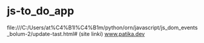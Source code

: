 # js-to_do_app

file:///C:/Users/at%C4%B1l%C4%B1m/python/orn/javascript/js_dom_events_bolum-2/update-tast.html# (site linki)
www.patika.dev
